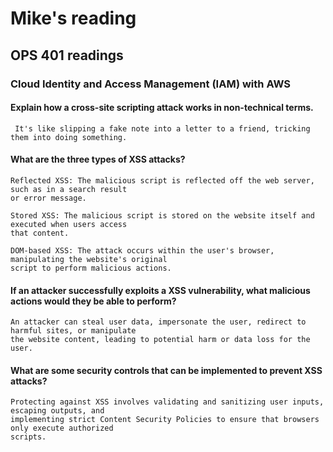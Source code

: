 # Mike's reading

## OPS 401 readings

### Cloud Identity and Access Management (IAM) with AWS

#### Explain how a cross-site scripting attack works in non-technical terms.
     It's like slipping a fake note into a letter to a friend, tricking them into doing something. 
#### What are the three types of XSS attacks?
    Reflected XSS: The malicious script is reflected off the web server, such as in a search result
    or error message.
    
    Stored XSS: The malicious script is stored on the website itself and executed when users access
    that content.
    
    DOM-based XSS: The attack occurs within the user's browser, manipulating the website's original
    script to perform malicious actions.
#### If an attacker successfully exploits a XSS vulnerability, what malicious actions would they be able to perform?
    An attacker can steal user data, impersonate the user, redirect to harmful sites, or manipulate
    the website content, leading to potential harm or data loss for the user.
#### What are some security controls that can be implemented to prevent XSS attacks?
    Protecting against XSS involves validating and sanitizing user inputs, escaping outputs, and 
    implementing strict Content Security Policies to ensure that browsers only execute authorized 
    scripts.